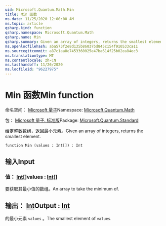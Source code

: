 ```yaml
---
uid: Microsoft.Quantum.Math.Min
title: Min 函数
ms.date: 11/25/2020 12:00:00 AM
ms.topic: article
qsharp.kind: function
qsharp.namespace: Microsoft.Quantum.Math
qsharp.name: Min
qsharp.summary: Given an array of integers, returns the smallest element.
ms.openlocfilehash: aba573f2e8d135b86037bd845c154f910533ca11
ms.sourcegitcommit: a87c1aa8e7453360025e47ba614f25b02ea84ec3
ms.translationtype: MT
ms.contentlocale: zh-CN
ms.lasthandoff: 11/26/2020
ms.locfileid: "96227975"
---
```

# <a name="min-function"></a><span data-ttu-id="46cb7-102">Min 函数</span><span class="sxs-lookup"><span data-stu-id="46cb7-102">Min function</span></span>

<span data-ttu-id="46cb7-103">命名空间： [Microsoft 量子](xref:Microsoft.Quantum.Math)</span><span class="sxs-lookup"><span data-stu-id="46cb7-103">Namespace: [Microsoft.Quantum.Math](xref:Microsoft.Quantum.Math)</span></span>

<span data-ttu-id="46cb7-104">包： [Microsoft 量子. 标准版](https://nuget.org/packages/Microsoft.Quantum.Standard)</span><span class="sxs-lookup"><span data-stu-id="46cb7-104">Package: [Microsoft.Quantum.Standard](https://nuget.org/packages/Microsoft.Quantum.Standard)</span></span>


<span data-ttu-id="46cb7-105">给定整数数组，返回最小元素。</span><span class="sxs-lookup"><span data-stu-id="46cb7-105">Given an array of integers, returns the smallest element.</span></span>

```qsharp
function Min (values : Int[]) : Int
```


## <a name="input"></a><span data-ttu-id="46cb7-106">输入</span><span class="sxs-lookup"><span data-stu-id="46cb7-106">Input</span></span>

### <a name="values--int"></a><span data-ttu-id="46cb7-107">值： [Int](xref:microsoft.quantum.lang-ref.int)[]</span><span class="sxs-lookup"><span data-stu-id="46cb7-107">values : [Int](xref:microsoft.quantum.lang-ref.int)[]</span></span>

<span data-ttu-id="46cb7-108">要获取其最小值的数组。</span><span class="sxs-lookup"><span data-stu-id="46cb7-108">An array to take the minimum of.</span></span>



## <a name="output--int"></a><span data-ttu-id="46cb7-109">输出： [Int](xref:microsoft.quantum.lang-ref.int)</span><span class="sxs-lookup"><span data-stu-id="46cb7-109">Output : [Int](xref:microsoft.quantum.lang-ref.int)</span></span>

<span data-ttu-id="46cb7-110">的最小元素 `values` 。</span><span class="sxs-lookup"><span data-stu-id="46cb7-110">The smallest element of `values`.</span></span>